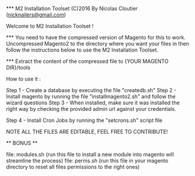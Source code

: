 *** M2 Installation Toolset (C)2016 By Nicolas Cloutier (nicknailers@gmail.com)

Welcome to M2 Installation Toolset ! 

*** You need to have the compressed version of Magento for this to work. Uncompressed Magento2 
to the directory where you want your files in then follow the instructions below to use 
the M2 Installation Toolset.

*** Extract the content of the compressed file to {YOUR MAGENTO DIR}/tools

How to use it : 


Step 1 - Create a database by executing the file "createdb.sh"
Step 2 - Install magento by running the file "installmagento2.sh" and follow the wizard questions
Step 3 - When installed, make sure it was installed the right way by checking the provided admin
	url against your credentials.

Step 4 - Install Cron Jobs by running the "setcrons.sh" script file

NOTE ALL THE FILES ARE EDITABLE, FEEL FREE TO CONTRIBUTE!

** BONUS **

file: modules.sh (run this file to install a new module into magento will streamline the process)
file: perms.sh (run this file in your magento directory to reset all files permissions to the right ones)




